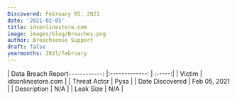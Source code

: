 ```yaml
---
Discovered: February 05, 2021
date: '2021-02-05'
title: idsonlinestore.com
image: images/blog/Breaches.png
author: Breachsense Support
draft: false
yearmonths: 2021/february
---
```


| Data Breach Report------------:   |:-------------:    | :-----:|
| Victim    | idsonlinestore.com      | 
| Threat Actor    | Pysa      | 
| Date Discovered    | Feb 05, 2021      | 
| Description    | N/A      | 
| Leak Size    | N/A      | 

